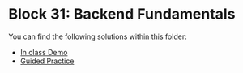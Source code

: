 # Block 31: Backend Fundamentals

You can find the following solutions within this folder:

* [In class Demo](./demo_solution/)
* [Guided Practice](./guided_practice_solution/)
